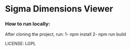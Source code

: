# Sigma Dimensions Viewer


### How to run locally:

After cloning the project,
run:
1- npm install
2- npm run build

LICENSE: LGPL